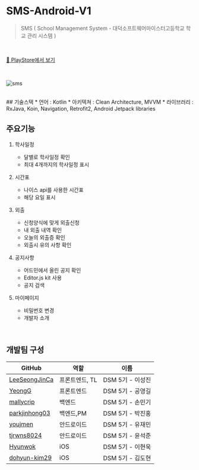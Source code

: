 # SMS-Android-V1

> SMS ( School Management System - 대덕소프트웨어마이스터고등학교 학교 관리 시스템 )

<br/>

[🥕 PlayStore에서 보기 ](https://play.google.com/store/apps/details?id=com.dms.sms)

<br/>

![sms](https://user-images.githubusercontent.com/48552153/113076550-3fa46a00-920a-11eb-98b6-03f37b8f6da8.png)

<br/>
## 기술스택
* 언어 : Kotlin
* 아키텍쳐 : Clean Architecture, MVVM
* 라이브러리 : RxJava, Koin, Navigation, Retrofit2, Android Jetpack libraries 

## 주요기능

1. 학사일정

   - 달별로 학사일정 확인
   - 최대 4개까지의 학사일정 표시

2. 시간표

   - 나이스 api를 사용한 시간표
   - 해당 요일 표시

3. 외출

   - 신청양식에 맞게 외출신청
   - 내 외출 내역 확인
   - 오늘의 외출증 확인
   - 외출시 유의 사항 확인

4. 공지사항
   - 어드민에서 올린 공지 확인
   - Editor.js kit 사용
   - 공지 검색
5. 마이페이지
   - 비밀번호 변경
   - 개발자 소개

<br/>

## 개발팀 구성

| GitHub                                            | 역할           | 이름                 |
| ------------------------------------------------- | -------------- | ------------------- |
| [LeeSeongJinCa](https://github.com/LeeSeongJinCa) | 프론트엔드, TL | DSM 5기 - 이성진 |
| [YeongG](https://github.com/YeongG)               | 프론트엔드     | DSM 5기 - 공영길 |
| [mallycrip](https://github.com/mallycrip)         | 백엔드         | DSM 5기 - 손민기 |
| [parkjinhong03](https://github.com/parkjinhong03) | 백엔드,PM      | DSM 5기 - 박진홍 |
| [youjmen](https://github.com/youjmen)             | 안드로이드     | DSM 5기 - 유재민 |
| [tjrwns8024](https://github.com/tjrwns8024)       | 안드로이드     | DSM 5기 - 윤석준 |
| [Hyunwok](https://github.com/Hyunwok)             | iOS            | DSM 5기 - 이현욱 |
| [dohyun-kim29](https://github.com/dohyun-kim29)   | iOS            | DSM 5기 - 김도현 |

<br/>


